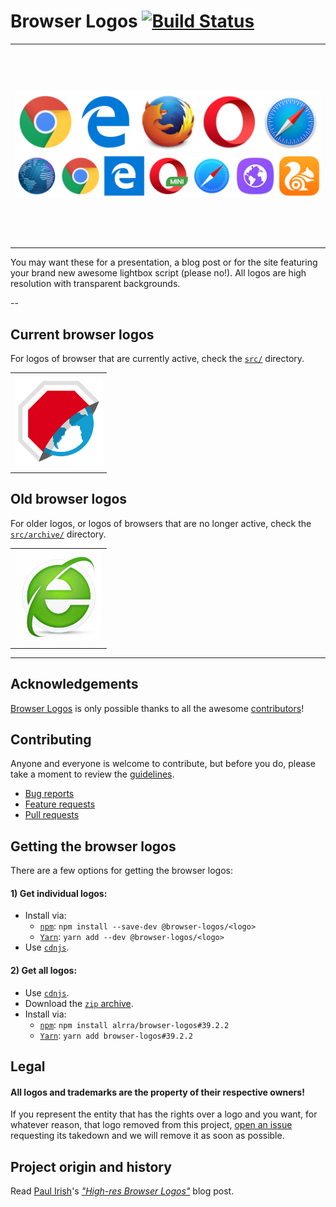 # Browser Logos [![Build Status](https://travis-ci.org/alrra/browser-logos.svg?branch=master)](https://travis-ci.org/alrra/browser-logos)

<table>
    <tbody>
        <tr>
            <td height=320>
                <a href="https://raw.githubusercontent.com/alrra/browser-logos/master/src/main-desktop-browser-logos.png">
                    <img src="src/main-desktop-browser-logos.png" alt="Main desktop browsers">
                </a>
                <a href="https://raw.githubusercontent.com/alrra/browser-logos/master/src/main-mobile-browser-logos.png">
                   <img src="src/main-mobile-browser-logos.png" alt="Main mobile browsers">
                </a>
            </td>
        </tr>
    </tbody>
</table>

You may want these for a presentation, a blog post or for the site
featuring your brand new awesome lightbox script (please no!). All
logos are high resolution with transparent backgrounds.

--

## Current browser logos

For logos of browser that are currently active, check the
[`src/`](src/README.md#readme) directory.

<table>
    <tbody>
        <tr height=160>
            <td><a href="src/README.md#readme"><img width=140 src="src/browser-logos.gif" alt="List of browser logo"></a></td>
        </tr>
    </tbody>
</table>


## Old browser logos

For older logos, or logos of browsers that are no longer active,
check the [`src/archive/`](src/archive/README.md#readme) directory.

<table>
    <tbody>
        <tr height=160>
            <td><a href="src/archive/README.md#readme"><img width=140 src="src/old-browser-logos.gif" alt="List of old browser logo"></a></td>
        </tr>
    </tbody>
</table>


---


## Acknowledgements

[Browser Logos](https://github.com/alrra/browser-logos/)
is only possible thanks to all the awesome
[contributors](https://github.com/alrra/browser-logos/graphs/contributors)!


## Contributing

Anyone and everyone is welcome to contribute, but before you do, please
take a moment to review the [guidelines](.github/CONTRIBUTING.md).

* [Bug reports](.github/CONTRIBUTING.md#bugs)
* [Feature requests](.github/CONTRIBUTING.md#features)
* [Pull requests](.github/CONTRIBUTING.md#pull-requests)


## Getting the browser logos

There are a few options for getting the browser logos:

#### 1) Get individual logos:

   * Install via:
     * [`npm`](https://www.npmjs.com/): `npm install --save-dev @browser-logos/<logo>`
     * [`Yarn`](https://yarnpkg.com/): `yarn add --dev @browser-logos/<logo>`
   * Use [`cdnjs`](https://cdnjs.com/libraries/browser-logos).

#### 2) Get all logos:

   * Use [`cdnjs`](https://cdnjs.com/libraries/browser-logos).
   * Download the [`zip` archive](https://github.com/alrra/browser-logos/archive/39.2.2.zip).
   * Install via:
      * [`npm`](https://www.npmjs.com/): `npm install alrra/browser-logos#39.2.2`
      * [`Yarn`](https://yarnpkg.com/): `yarn add browser-logos#39.2.2`


## Legal

#### __All logos and trademarks are the property of their respective owners!__

If you represent the entity that has the rights over a logo and you
want, for whatever reason, that logo removed from this project, [open
an issue](https://github.com/alrra/browser-logos/issues/new) requesting
its takedown and we will remove it as soon as possible.


## Project origin and history

Read [Paul Irish](https://github.com/paulirish/)'s [*"High-res Browser
Logos"*](https://www.paulirish.com/2010/high-res-browser-icons/) blog
post.
